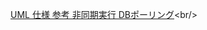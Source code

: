 [UML 仕様 参考 非同期実行 DBポーリング](非同期実行_DBポーリング "https://terasoluna-batch.github.io/guideline/5.0.0.RELEASE/ja/Ch04_AsyncJobWithDB.html")<br/>
